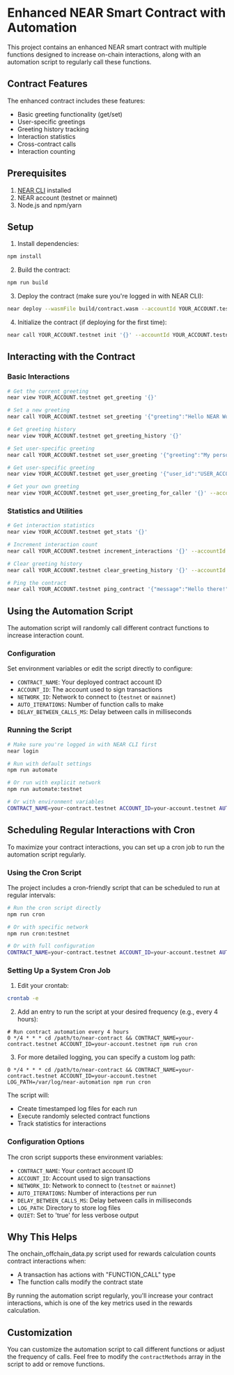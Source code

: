 # Enhanced NEAR Smart Contract with Automation

This project contains an enhanced NEAR smart contract with multiple functions designed to increase on-chain interactions, along with an automation script to regularly call these functions.

## Contract Features

The enhanced contract includes these features:
- Basic greeting functionality (get/set)
- User-specific greetings
- Greeting history tracking
- Interaction statistics
- Cross-contract calls
- Interaction counting

## Prerequisites

1. [NEAR CLI](https://docs.near.org/tools/near-cli#installation) installed
2. NEAR account (testnet or mainnet)
3. Node.js and npm/yarn

## Setup

1. Install dependencies:
```bash
npm install
```

2. Build the contract:
```bash
npm run build
```

3. Deploy the contract (make sure you're logged in with NEAR CLI):
```bash
near deploy --wasmFile build/contract.wasm --accountId YOUR_ACCOUNT.testnet
```

4. Initialize the contract (if deploying for the first time):
```bash
near call YOUR_ACCOUNT.testnet init '{}' --accountId YOUR_ACCOUNT.testnet
```

## Interacting with the Contract

### Basic Interactions
```bash
# Get the current greeting
near view YOUR_ACCOUNT.testnet get_greeting '{}'

# Set a new greeting
near call YOUR_ACCOUNT.testnet set_greeting '{"greeting":"Hello NEAR World!"}' --accountId YOUR_ACCOUNT.testnet

# Get greeting history
near view YOUR_ACCOUNT.testnet get_greeting_history '{}'

# Set user-specific greeting
near call YOUR_ACCOUNT.testnet set_user_greeting '{"greeting":"My personal greeting"}' --accountId YOUR_ACCOUNT.testnet

# Get user-specific greeting
near view YOUR_ACCOUNT.testnet get_user_greeting '{"user_id":"USER_ACCOUNT.testnet"}'

# Get your own greeting
near view YOUR_ACCOUNT.testnet get_user_greeting_for_caller '{}' --accountId YOUR_ACCOUNT.testnet
```

### Statistics and Utilities
```bash
# Get interaction statistics
near view YOUR_ACCOUNT.testnet get_stats '{}'

# Increment interaction count
near call YOUR_ACCOUNT.testnet increment_interactions '{}' --accountId YOUR_ACCOUNT.testnet

# Clear greeting history
near call YOUR_ACCOUNT.testnet clear_greeting_history '{}' --accountId YOUR_ACCOUNT.testnet

# Ping the contract
near call YOUR_ACCOUNT.testnet ping_contract '{"message":"Hello there!"}' --accountId YOUR_ACCOUNT.testnet
```

## Using the Automation Script

The automation script will randomly call different contract functions to increase interaction count.

### Configuration

Set environment variables or edit the script directly to configure:
- `CONTRACT_NAME`: Your deployed contract account ID
- `ACCOUNT_ID`: The account used to sign transactions
- `NETWORK_ID`: Network to connect to (`testnet` or `mainnet`)
- `AUTO_ITERATIONS`: Number of function calls to make
- `DELAY_BETWEEN_CALLS_MS`: Delay between calls in milliseconds

### Running the Script

```bash
# Make sure you're logged in with NEAR CLI first
near login

# Run with default settings
npm run automate

# Or run with explicit network
npm run automate:testnet

# Or with environment variables
CONTRACT_NAME=your-contract.testnet ACCOUNT_ID=your-account.testnet AUTO_ITERATIONS=50 npm run automate
```

## Scheduling Regular Interactions with Cron

To maximize your contract interactions, you can set up a cron job to run the automation script regularly.

### Using the Cron Script

The project includes a cron-friendly script that can be scheduled to run at regular intervals:

```bash
# Run the cron script directly
npm run cron

# Or with specific network
npm run cron:testnet

# Or with full configuration
CONTRACT_NAME=your-contract.testnet ACCOUNT_ID=your-account.testnet AUTO_ITERATIONS=15 npm run cron
```

### Setting Up a System Cron Job

1. Edit your crontab:
```bash
crontab -e
```

2. Add an entry to run the script at your desired frequency (e.g., every 4 hours):
```
# Run contract automation every 4 hours
0 */4 * * * cd /path/to/near-contract && CONTRACT_NAME=your-contract.testnet ACCOUNT_ID=your-account.testnet npm run cron
```

3. For more detailed logging, you can specify a custom log path:
```
0 */4 * * * cd /path/to/near-contract && CONTRACT_NAME=your-contract.testnet ACCOUNT_ID=your-account.testnet LOG_PATH=/var/log/near-automation npm run cron
```

The script will:
- Create timestamped log files for each run
- Execute randomly selected contract functions
- Track statistics for interactions

### Configuration Options

The cron script supports these environment variables:
- `CONTRACT_NAME`: Your contract account ID
- `ACCOUNT_ID`: Account used to sign transactions 
- `NETWORK_ID`: Network to connect to (`testnet` or `mainnet`)
- `AUTO_ITERATIONS`: Number of interactions per run
- `DELAY_BETWEEN_CALLS_MS`: Delay between calls in milliseconds
- `LOG_PATH`: Directory to store log files
- `QUIET`: Set to 'true' for less verbose output

## Why This Helps

The onchain_offchain_data.py script used for rewards calculation counts contract interactions when:
- A transaction has actions with "FUNCTION_CALL" type
- The function calls modify the contract state

By running the automation script regularly, you'll increase your contract interactions, which is one of the key metrics used in the rewards calculation.

## Customization

You can customize the automation script to call different functions or adjust the frequency of calls. Feel free to modify the `contractMethods` array in the script to add or remove functions.